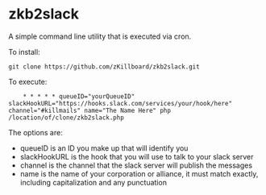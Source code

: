 # zkb2slack

A simple command line utility that is executed via cron.

To install:

    git clone https://github.com/zKillboard/zkb2slack.git
    
To execute:

````    * * * * * queueID="yourQueueID" slackHookURL="https://hooks.slack.com/services/your/hook/here" channel="#killmails" name="The Name Here" php /location/of/clone/zkb2slack.php````

The options are: 

* queueID is an ID you make up that will identify you
* slackHookURL is the hook that you will use to talk to your slack server
* channel is the channel that the slack server will publish the messages
* name is the name of your corporation or alliance, it must match exactly, including capitalization and any punctuation

